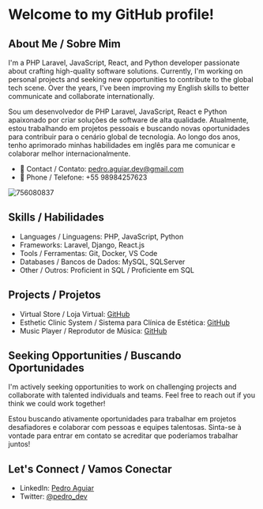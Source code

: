 # Welcome to my GitHub profile!

## About Me / Sobre Mim
I'm a PHP Laravel, JavaScript, React, and Python developer passionate about crafting high-quality software solutions. Currently, I'm working on personal projects and seeking new opportunities to contribute to the global tech scene. Over the years, I've been improving my English skills to better communicate and collaborate internationally.

Sou um desenvolvedor de PHP Laravel, JavaScript, React e Python apaixonado por criar soluções de software de alta qualidade. Atualmente, estou trabalhando em projetos pessoais e buscando novas oportunidades para contribuir para o cenário global de tecnologia. Ao longo dos anos, tenho aprimorado minhas habilidades em inglês para me comunicar e colaborar melhor internacionalmente.

- 📧 Contact / Contato: pedro.aguiar.dev@gmail.com
- 📱 Phone / Telefone: +55 98984257623

![756080837](https://github.com/pedro162/pedro162.github.io/assets/60150082/5502c14d-4fb8-4db7-a283-87d93d0c798f)


## Skills / Habilidades

- Languages / Linguagens: PHP, JavaScript, Python
- Frameworks: Laravel, Django, React.js
- Tools / Ferramentas: Git, Docker, VS Code
- Databases / Bancos de Dados: MySQL, SQLServer
- Other / Outros: Proficient in SQL / Proficiente em SQL

## Projects / Projetos
- Virtual Store / Loja Virtual: [GitHub](https://github.com/pedro162/loja_virtual)
- Esthetic Clinic System / Sistema para Clínica de Estética: [GitHub](https://github.com/pedro162/clinica_estetica)
- Music Player / Reprodutor de Música: [GitHub](https://github.com/pedro162/musicplayer)

## Seeking Opportunities / Buscando Oportunidades
I'm actively seeking opportunities to work on challenging projects and collaborate with talented individuals and teams. Feel free to reach out if you think we could work together!

Estou buscando ativamente oportunidades para trabalhar em projetos desafiadores e colaborar com pessoas e equipes talentosas. Sinta-se à vontade para entrar em contato se acreditar que poderíamos trabalhar juntos!

## Let's Connect / Vamos Conectar
- LinkedIn: [Pedro Aguiar](https://www.linkedin.com/in/pedro-aguiar)
- Twitter: [@pedro_dev](https://twitter.com/pedro_dev)


